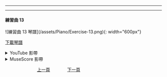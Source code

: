 ﻿---

---
<h4>練習曲 13</h4> 
![練習曲 13 琴譜](/assets/Piano/Exercise-13.png){: width="600px"}

<a href="/assets/Piano/Exercise-13.pdf" target="_blank">下載琴譜</a>


<details>
  <summary>YouTube 影帶</summary>
<ol>
<iframe width="560" height="315" src="https://www.youtube.com/embed/-DGM8RVxUBI" title="練習曲 5" frameborder="0" allow="accelerometer; autoplay; clipboard-write; encrypted-media; gyroscope; picture-in-picture; web-share" allowfullscreen></iframe>
</ol>
</details>

<details>
  <summary>MuseScore 影帶</summary>
<ol>
<iframe width="100%" height="394" src="https://musescore.com/user/65457238/scores/10960402/embed" frameborder="0" allowfullscreen allow="autoplay; fullscreen"></iframe><span><a href="https://musescore.com/user/65457238/scores/10960402/s/zt6-YO" target="_blank">Exercise-13</a> by <a href="https://musescore.com/user/65457238">wenrongwu</a></span>
</ol>
</details>


&nbsp;&nbsp;&nbsp;&nbsp;&nbsp;&nbsp;&nbsp;&nbsp;&nbsp;&nbsp;&nbsp;&nbsp;
&nbsp;&nbsp;&nbsp;&nbsp;&nbsp;&nbsp;&nbsp;&nbsp;&nbsp;&nbsp;&nbsp;&nbsp;
[上一頁](Practice12)
&nbsp;&nbsp;&nbsp;&nbsp;&nbsp;&nbsp;&nbsp;&nbsp;&nbsp;&nbsp;&nbsp;&nbsp;
[下一頁](Practice14)






